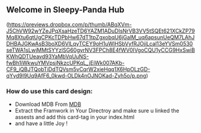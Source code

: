 
## Welcome in Sleepy-Panda Hub

(https://previews.dropbox.com/p/thumb/ABqXVm-J5ChVW92wYZeJPqXsaHzeTD6YAZM1ADuDIsNrVB3VV5tSQEt621XCkZP79Mq8Xtu6qtUgCPKcTDPbHw67dT1tpZgxobqU6jGalM_uq6apsunUeQM7LAhJDHBAJGKwAsB3boXD6VlLqyTCEY9oH1uWlHSbVyfRJOjiLcal13eYVSm0530seTWA1sLwjMMtSYYzlSG60gyrNV3FPCh8E4fWV0IVgoCQU1yCCG9HxSwiBKWhQDTUeavd93YaMbVqUuNS-fwBh1iWkwuYMVpsjNkzcUPKqL_jEjWk007AKb-CF9_iQBJTQobTiDdTQVsm5vCqrW2xieHqq1X6HpOLzGD-qYyd9I9Uq9AfF6_0kwd-OLDk4nOJNOKad-Zyh5o/p.png)

### How do use this card design:
- Download MDB From   [MDB](https://mdbootstrap.com/docs/standard/getting-started/installation/)
- Extract the Framwork in Your Directroy and make sure u linked the assests and add this card-tag in your index.html
- and have a little Joy !
